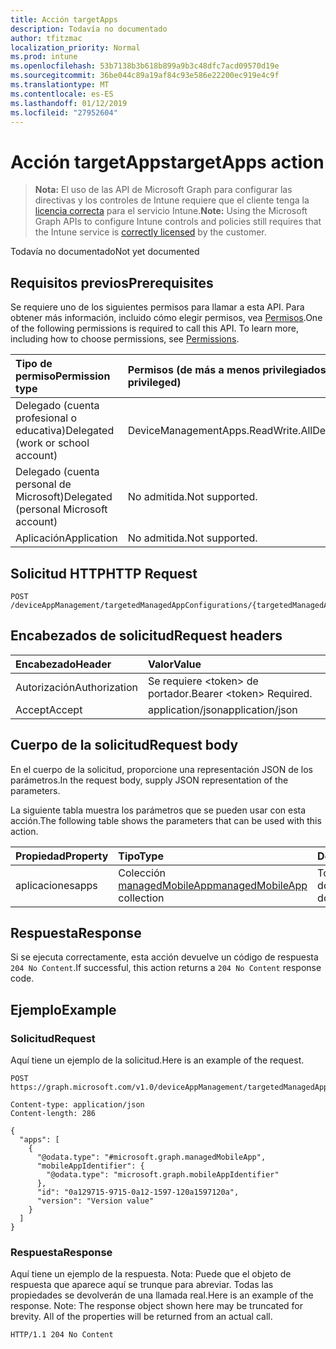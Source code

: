 ```yaml
---
title: Acción targetApps
description: Todavía no documentado
author: tfitzmac
localization_priority: Normal
ms.prod: intune
ms.openlocfilehash: 53b7138b3b618b899a9b3c48dfc7acd09570d19e
ms.sourcegitcommit: 36be044c89a19af84c93e586e22200ec919e4c9f
ms.translationtype: MT
ms.contentlocale: es-ES
ms.lasthandoff: 01/12/2019
ms.locfileid: "27952604"
---
```

# <a name="targetapps-action"></a><span data-ttu-id="a8840-103">Acción targetApps</span><span class="sxs-lookup"><span data-stu-id="a8840-103">targetApps action</span></span>

> <span data-ttu-id="a8840-104">**Nota:** El uso de las API de Microsoft Graph para configurar las directivas y los controles de Intune requiere que el cliente tenga la [licencia correcta](https://go.microsoft.com/fwlink/?linkid=839381) para el servicio Intune.</span><span class="sxs-lookup"><span data-stu-id="a8840-104">**Note:** Using the Microsoft Graph APIs to configure Intune controls and policies still requires that the Intune service is [correctly licensed](https://go.microsoft.com/fwlink/?linkid=839381) by the customer.</span></span>

<span data-ttu-id="a8840-105">Todavía no documentado</span><span class="sxs-lookup"><span data-stu-id="a8840-105">Not yet documented</span></span>
## <a name="prerequisites"></a><span data-ttu-id="a8840-106">Requisitos previos</span><span class="sxs-lookup"><span data-stu-id="a8840-106">Prerequisites</span></span>
<span data-ttu-id="a8840-p101">Se requiere uno de los siguientes permisos para llamar a esta API. Para obtener más información, incluido cómo elegir permisos, vea [Permisos](/graph/permissions-reference).</span><span class="sxs-lookup"><span data-stu-id="a8840-p101">One of the following permissions is required to call this API. To learn more, including how to choose permissions, see [Permissions](/graph/permissions-reference).</span></span>

|<span data-ttu-id="a8840-109">Tipo de permiso</span><span class="sxs-lookup"><span data-stu-id="a8840-109">Permission type</span></span>|<span data-ttu-id="a8840-110">Permisos (de más a menos privilegiados)</span><span class="sxs-lookup"><span data-stu-id="a8840-110">Permissions (from most to least privileged)</span></span>|
|:---|:---|
|<span data-ttu-id="a8840-111">Delegado (cuenta profesional o educativa)</span><span class="sxs-lookup"><span data-stu-id="a8840-111">Delegated (work or school account)</span></span>|<span data-ttu-id="a8840-112">DeviceManagementApps.ReadWrite.All</span><span class="sxs-lookup"><span data-stu-id="a8840-112">DeviceManagementApps.ReadWrite.All</span></span>|
|<span data-ttu-id="a8840-113">Delegado (cuenta personal de Microsoft)</span><span class="sxs-lookup"><span data-stu-id="a8840-113">Delegated (personal Microsoft account)</span></span>|<span data-ttu-id="a8840-114">No admitida.</span><span class="sxs-lookup"><span data-stu-id="a8840-114">Not supported.</span></span>|
|<span data-ttu-id="a8840-115">Aplicación</span><span class="sxs-lookup"><span data-stu-id="a8840-115">Application</span></span>|<span data-ttu-id="a8840-116">No admitida.</span><span class="sxs-lookup"><span data-stu-id="a8840-116">Not supported.</span></span>|

## <a name="http-request"></a><span data-ttu-id="a8840-117">Solicitud HTTP</span><span class="sxs-lookup"><span data-stu-id="a8840-117">HTTP Request</span></span>
<!-- {
  "blockType": "ignored"
}
-->
``` http
POST /deviceAppManagement/targetedManagedAppConfigurations/{targetedManagedAppConfigurationId}/targetApps
```

## <a name="request-headers"></a><span data-ttu-id="a8840-118">Encabezados de solicitud</span><span class="sxs-lookup"><span data-stu-id="a8840-118">Request headers</span></span>
|<span data-ttu-id="a8840-119">Encabezado</span><span class="sxs-lookup"><span data-stu-id="a8840-119">Header</span></span>|<span data-ttu-id="a8840-120">Valor</span><span class="sxs-lookup"><span data-stu-id="a8840-120">Value</span></span>|
|:---|:---|
|<span data-ttu-id="a8840-121">Autorización</span><span class="sxs-lookup"><span data-stu-id="a8840-121">Authorization</span></span>|<span data-ttu-id="a8840-122">Se requiere &lt;token&gt; de portador.</span><span class="sxs-lookup"><span data-stu-id="a8840-122">Bearer &lt;token&gt; Required.</span></span>|
|<span data-ttu-id="a8840-123">Accept</span><span class="sxs-lookup"><span data-stu-id="a8840-123">Accept</span></span>|<span data-ttu-id="a8840-124">application/json</span><span class="sxs-lookup"><span data-stu-id="a8840-124">application/json</span></span>|

## <a name="request-body"></a><span data-ttu-id="a8840-125">Cuerpo de la solicitud</span><span class="sxs-lookup"><span data-stu-id="a8840-125">Request body</span></span>
<span data-ttu-id="a8840-126">En el cuerpo de la solicitud, proporcione una representación JSON de los parámetros.</span><span class="sxs-lookup"><span data-stu-id="a8840-126">In the request body, supply JSON representation of the parameters.</span></span>

<span data-ttu-id="a8840-127">La siguiente tabla muestra los parámetros que se pueden usar con esta acción.</span><span class="sxs-lookup"><span data-stu-id="a8840-127">The following table shows the parameters that can be used with this action.</span></span>

|<span data-ttu-id="a8840-128">Propiedad</span><span class="sxs-lookup"><span data-stu-id="a8840-128">Property</span></span>|<span data-ttu-id="a8840-129">Tipo</span><span class="sxs-lookup"><span data-stu-id="a8840-129">Type</span></span>|<span data-ttu-id="a8840-130">Descripción</span><span class="sxs-lookup"><span data-stu-id="a8840-130">Description</span></span>|
|:---|:---|:---|
|<span data-ttu-id="a8840-131">aplicaciones</span><span class="sxs-lookup"><span data-stu-id="a8840-131">apps</span></span>|<span data-ttu-id="a8840-132">Colección [managedMobileApp](../resources/intune-mam-managedmobileapp.md)</span><span class="sxs-lookup"><span data-stu-id="a8840-132">[managedMobileApp](../resources/intune-mam-managedmobileapp.md) collection</span></span>|<span data-ttu-id="a8840-133">Todavía no documentado</span><span class="sxs-lookup"><span data-stu-id="a8840-133">Not yet documented</span></span>|



## <a name="response"></a><span data-ttu-id="a8840-134">Respuesta</span><span class="sxs-lookup"><span data-stu-id="a8840-134">Response</span></span>
<span data-ttu-id="a8840-135">Si se ejecuta correctamente, esta acción devuelve un código de respuesta `204 No Content`.</span><span class="sxs-lookup"><span data-stu-id="a8840-135">If successful, this action returns a `204 No Content` response code.</span></span>

## <a name="example"></a><span data-ttu-id="a8840-136">Ejemplo</span><span class="sxs-lookup"><span data-stu-id="a8840-136">Example</span></span>
### <a name="request"></a><span data-ttu-id="a8840-137">Solicitud</span><span class="sxs-lookup"><span data-stu-id="a8840-137">Request</span></span>
<span data-ttu-id="a8840-138">Aquí tiene un ejemplo de la solicitud.</span><span class="sxs-lookup"><span data-stu-id="a8840-138">Here is an example of the request.</span></span>
``` http
POST https://graph.microsoft.com/v1.0/deviceAppManagement/targetedManagedAppConfigurations/{targetedManagedAppConfigurationId}/targetApps

Content-type: application/json
Content-length: 286

{
  "apps": [
    {
      "@odata.type": "#microsoft.graph.managedMobileApp",
      "mobileAppIdentifier": {
        "@odata.type": "microsoft.graph.mobileAppIdentifier"
      },
      "id": "0a129715-9715-0a12-1597-120a1597120a",
      "version": "Version value"
    }
  ]
}
```

### <a name="response"></a><span data-ttu-id="a8840-139">Respuesta</span><span class="sxs-lookup"><span data-stu-id="a8840-139">Response</span></span>
<span data-ttu-id="a8840-p102">Aquí tiene un ejemplo de la respuesta. Nota: Puede que el objeto de respuesta que aparece aquí se trunque para abreviar. Todas las propiedades se devolverán de una llamada real.</span><span class="sxs-lookup"><span data-stu-id="a8840-p102">Here is an example of the response. Note: The response object shown here may be truncated for brevity. All of the properties will be returned from an actual call.</span></span>
``` http
HTTP/1.1 204 No Content
```



